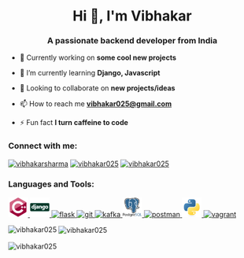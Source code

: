 <h1 align="center">Hi 👋, I'm Vibhakar</h1>
<h3 align="center">A passionate backend developer from India</h3>

- 🔭 Currently working on **some cool new projects**

- 🌱 I’m currently learning **Django, Javascript**

- 👯 Looking to collaborate on **new projects/ideas**

- 📫 How to reach me **vibhakar025@gmail.com**

- ⚡ Fun fact **I turn caffeine to code**

<h3 align="left">Connect with me:</h3>
<p align="left">
<a href="https://linkedin.com/in/vibhakarsharma" target="blank"><img align="center" src="https://raw.githubusercontent.com/rahuldkjain/github-profile-readme-generator/master/src/images/icons/Social/linked-in-alt.svg" alt="vibhakarsharma" height="30" width="40" /></a>
<a href="https://www.codechef.com/users/vibhakar025" target="blank"><img align="center" src="https://cdn.jsdelivr.net/npm/simple-icons@3.1.0/icons/codechef.svg" alt="vibhakar025" height="30" width="40" /></a>
<a href="https://www.leetcode.com/vibhakar025" target="blank"><img align="center" src="https://raw.githubusercontent.com/rahuldkjain/github-profile-readme-generator/master/src/images/icons/Social/leet-code.svg" alt="vibhakar025" height="30" width="40" /></a>
</p>

<h3 align="left">Languages and Tools:</h3>
<p align="left"> <a href="https://www.w3schools.com/cpp/" target="_blank"> <img src="https://raw.githubusercontent.com/devicons/devicon/master/icons/cplusplus/cplusplus-original.svg" alt="cplusplus" width="40" height="40"/> </a> <a href="https://www.djangoproject.com/" target="_blank"> <img src="https://raw.githubusercontent.com/devicons/devicon/master/icons/django/django-original.svg" alt="django" width="40" height="40"/> </a> <a href="https://flask.palletsprojects.com/" target="_blank"> <img src="https://www.vectorlogo.zone/logos/pocoo_flask/pocoo_flask-icon.svg" alt="flask" width="40" height="40"/> </a> <a href="https://git-scm.com/" target="_blank"> <img src="https://www.vectorlogo.zone/logos/git-scm/git-scm-icon.svg" alt="git" width="40" height="40"/> </a> <a href="https://www.w3.org/html/" target="_blank">  <a href="https://kafka.apache.org/" target="_blank"> <img src="https://www.vectorlogo.zone/logos/apache_kafka/apache_kafka-icon.svg" alt="kafka" width="40" height="40"/> </a> <a href="https://www.postgresql.org" target="_blank"> <img src="https://raw.githubusercontent.com/devicons/devicon/master/icons/postgresql/postgresql-original-wordmark.svg" alt="postgresql" width="40" height="40"/> </a> <a href="https://postman.com" target="_blank"> <img src="https://www.vectorlogo.zone/logos/getpostman/getpostman-icon.svg" alt="postman" width="40" height="40"/> </a> <a href="https://www.python.org" target="_blank"> <img src="https://raw.githubusercontent.com/devicons/devicon/master/icons/python/python-original.svg" alt="python" width="40" height="40"/> </a> <a href="https://www.vagrantup.com/" target="_blank"> <img src="https://www.vectorlogo.zone/logos/vagrantup/vagrantup-icon.svg" alt="vagrant" width="40" height="40"/> </a> </p>

<p><img align="left" src="https://github-readme-stats.vercel.app/api/top-langs?username=vibhakar025&show_icons=true&locale=en&layout=compact" alt="vibhakar025" /></p>

<p>&nbsp;<img align="center" src="https://github-readme-stats.vercel.app/api?username=vibhakar025&show_icons=true&locale=en" alt="vibhakar025" /></p>

<p><img align="center" src="https://github-readme-streak-stats.herokuapp.com/?user=vibhakar025&" alt="vibhakar025" /></p>
